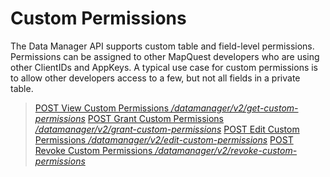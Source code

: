 # Custom Permissions

The Data Manager API supports custom table and field-level permissions. Permissions can be assigned to other MapQuest developers who are using other ClientIDs and AppKeys. A typical use case for custom permissions is to allow other developers access to a few, but not all fields in a private table.

> [POST View Custom Permissions */datamanager/v2/get-custom-permissions*](./get-custom-permissions/post.md)
> [POST Grant Custom Permissions */datamanager/v2/grant-custom-permissions*](./grant-custom-permissions/post.md)
> [POST Edit Custom Permissions */datamanager/v2/edit-custom-permissions*](./edit-custom-permissions/post.md)
> [POST Revoke Custom Permissions */datamanager/v2/revoke-custom-permissions*](./revoke-custom-permissions/post.md)
